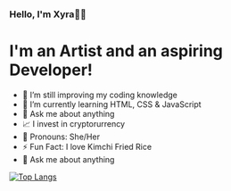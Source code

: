 ### Hello, I'm Xyra👩‍💻

# I'm an Artist and an aspiring Developer!

- 🔭 I’m still improving my coding knowledge
- 🌱 I’m currently learning HTML, CSS & JavaScript 
- 💭 Ask me about anything 
- 📈 I invest in cryptorurrency 
- 👩 Pronouns: She/Her
- ⚡ Fun Fact: I love Kimchi Fried Rice
- 💬 Ask me about anything


 [![Top Langs](https://github-readme-stats.vercel.app/api/top-langs/?username=mohit01-beep&layout=compact)](https://github.com/mohit01-beep/github-readme-stats)

<br>
<br>






